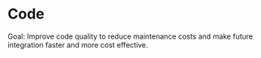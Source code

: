 # Code

Goal: Improve code quality to reduce maintenance costs and make future integration faster and more cost effective.

